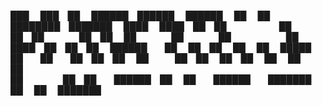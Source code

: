
███    ███ ██  ██████ ██████   ██████  ██      ██ ████████ ███████ 
████  ████ ██ ██      ██   ██ ██    ██ ██      ██    ██    ██      
██ ████ ██ ██ ██      ██████  ██    ██ ██      ██    ██    █████   
██  ██  ██ ██ ██      ██   ██ ██    ██ ██      ██    ██    ██      
██      ██ ██  ██████ ██   ██  ██████  ███████ ██    ██    ███████ 
                                                                   
                                                                   
